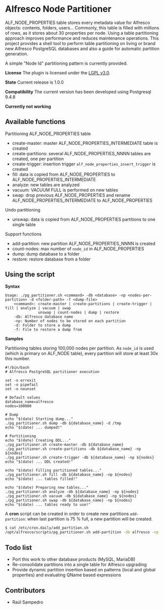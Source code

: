 
Alfresco Node Partitioner
================================================

ALF_NODE_PROPERTIES table stores every metadata value for Alfresco objects: contents, folders, users... Commonly, this table is filled with millions of rows, as it stores about 30 properties per node. Using a table partitioning approach improves performance and reduces maintenance operations. This project provides a shell tool to perform table partitioning on living or brand new Alfresco PostgreSQL databases and also a guide for automatic partition generation. 

A simple "Node Id" partitioning pattern is currently provided.

**License**
The plugin is licensed under the [LGPL v3.0](http://www.gnu.org/licenses/lgpl-3.0.html). 

**State**
Current release is 1.0.0

**Compatibility** 
The current version has been developed using Postgresql 9.4.8

**Currently not working**

Available functions
--------------------------------------

Partitioning ALF_NODE_PROPERTIES table

* create-master: master ALF_NODE_PROPERTIES_INTERMEDIATE table is created
* create-partitions: several ALF_NODE_PROPERTIES_NNNN tables are created, one per partition
* create-trigger: insertion trigger `alf_node_properties_insert_trigger` is created 
* fill: data is copied from ALF_NODE_PROPERTIES to ALF_NODE_PROPERTIES_INTERMEDIATE
* analyze: new tables are analyzed
* vacuum: VACUUM FULL is performed on new tables
* swap: drop previous ALF_NODE_PROPERTIES and rename ALF_NODE_PROPERTIES_INTERMEDIATE to ALF_NODE_PROPERTIES

Undo partitioning

* unswap: data is copied from ALF_NODE_PROPERTIES partitions to one single table

Support functions

* add-partition: new partition ALF_NODE_PROPERTIES_NNNN is created 
* count-nodes: max number of `node_id` in ALF_NODE_PROPERTIES
* dump: dump database to a folder
* restore: restore database from a folder

Using the script
----------------------

**Syntax**

```
Usage: ./pg_partitioner.sh <command> -db <database> -np <nodes-per-partition> -d <folder-path> -f <dump-file>
	<command>: create-master | create-partitions | create-trigger | fill | analyze | vacuum | swap
	           unswap | count-nodes | dump | restore
	-db: Alfresco database name
	-np: Number of nodes to be stored on each partition
	-d: Folder to store a dump
	-f: File to restore a dump from
```

**Samples**

Partitioning tables storing 100,000 nodes per partition. 
As `node_id` is used (which is primary on ALF_NODE table), every partition will store at least 30x this number.

```
#!/bin/bash
# Alfresco PostgreSQL partitioner execution

set -o errexit
set -o pipefail
set -o nounset

# Default values
database_name=alfresco
nodes=100000

# Dump
echo "$(date) Starting dump..."
./pg_partitioner.sh dump -db ${database_name} -d /tmp
echo "$(date) ... dumped!"

# Partitioning
echo "$(date) Creating DDL..."
./pg_partitioner.sh create-master -db ${database_name}
./pg_partitioner.sh create-partitions -db ${database_name} -np ${nodes}
./pg_partitioner.sh create-trigger -db ${database_name} -np ${nodes}
echo "$(date) ... DDL created!"

echo "$(date) Filling partitioned tables..."
./pg_partitioner.sh fill -db ${database_name} -np ${nodes}
echo "$(date) ... tables filled!"

echo "$(date) Preparing new tables..."
./pg_partitioner.sh analyze -db ${database_name} -np ${nodes}
./pg_partitioner.sh vacuum -db ${database_name} -np ${nodes}
./pg_partitioner.sh swap -db ${database_name} -np ${nodes}
echo "$(date) ... tables ready to use!"
```

A **cron** script can be created in order to create new partitions `add-partition`: when last partition is 75 % full, a new partition will be created.

```bash
$ cat /etc/cron.daily/add_partition.sh
/opt/alfresco/scripts/pg_partitioner.sh add-partition -db alfresco -np 100000
```

Todo list
----------------------

* Port this work to other database products (MySQL, MariaDB)
* Re-consolidate partitions into a single table for Alfresco upgrading
* Provide dynamic partition insertion based on patterns (local and global properties) and evaluating QName based expressions

Contributors
----------------------

* Raúl Sampedro
